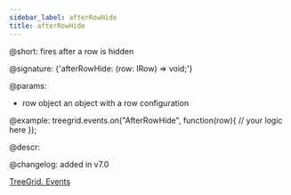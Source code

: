 ```yaml
---
sidebar_label: afterRowHide
title: afterRowHide
---          
```


@short: fires after a row is hidden

@signature: {'afterRowHide: (row: IRow) => void;'}

@params: 
- row   object  an object with a row configuration

@example:
treegrid.events.on("AfterRowHide", function(row){
    // your logic here
});



@descr:

@changelog: added in v7.0

[TreeGrid. Events](https://snippet.dhtmlx.com/sgwnxshe)


